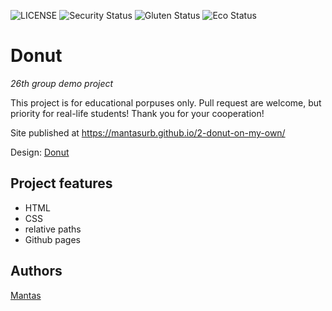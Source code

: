 ![LICENSE](https://img.shields.io/badge/license-MIT-blue.svg?style=flat-square)
![Security Status](https://img.shields.io/security-headers?label=Security&url=https%3A%2F%2Fgithub.com&style=flat-square)
![Gluten Status](https://img.shields.io/badge/Gluten-Free-green.svg)
![Eco Status](https://img.shields.io/badge/ECO-Friendly-green.svg)

# Donut

_26th group demo project_

This project is for educational porpuses only. Pull request are welcome, but priority for real-life students! Thank you for your cooperation!

Site published at https://mantasurb.github.io/2-donut-on-my-own/

Design: [Donut](https://unblast.com/wp-content/uploads/2019/06/404-Error-Page-Donut-Template.jpg)

## Project features

- HTML
- CSS
- relative paths
- Github pages

## Authors

[Mantas](https://github.com/MantasUrb)
